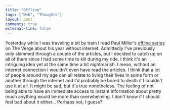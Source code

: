 ```yaml
---
title: "Offline"
tags: ["Web", "Thoughts"]
layout: post
comments: true
external-link: false
---
```


Yesterday while I was traveling a bit by train I read Paul Miller's [offline series](http://www.theverge.com/label/offline "Paul Miller's offline series on The Verge") on The Verge about his year without internet. Admittedly I've previously only skimmed through a couple of the articles, but I decided to catch up on all of them since I had some time to kill during my ride. I think it's an intriguing idea yet at the same time a bit nightmarish. I mean, without an internet connection I wouldn't even have read the articles. I think that a lot of people around my age can all relate to living their lives in some form or another through the internet and I'd probably be bored to death if I couldn't use it at all. It might be sad, but it's true nonetheless. The feeling of not being able to have an immediate access to instant information about pretty much anything would be more than overwhelming. I don't know if I should feel bad about it either... Perhaps not, I guess?
